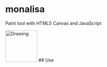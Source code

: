 # monalisa
Paint tool with HTML5 Canvas and JavaScript

<img src="https://github.com/netoguimaraes/monalisa/blob/master/mona_lisa.jpg" alt="Drawing" style="width: 100px; height: auto;"/>
## Use
